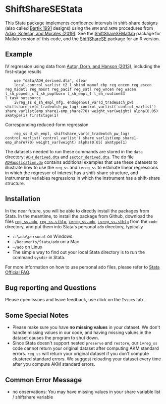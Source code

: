 # ShiftShareSEStata
This Stata package implements confidence intervals in shift-share designs (also called [Bartik 1991](https://research.upjohn.org/up_press/77/) designs) using the `AKM` and `AKM0` procedures from [Adão, Kolesár, and Morales (2019)](https://doi.org/10.1093/qje/qjz025). See the
[ShiftShareSEMatlab](https://github.com/kolesarm/ShiftShareSEMatlab) package for
Matlab version of this code, and the
[ShiftShareSE](https://github.com/kolesarm/ShiftShareSE) package
for an R version.

## Example
IV regression using data from [Autor, Dorn, and Hanson (2013)](https://www.aeaweb.org/articles?id=10.1257/aer.103.6.2121), including the first-stage results

        use "data/ADH_derived.dta", clear
        local control_varlist t2 l_shind_manuf_cbp reg_encen reg_escen reg_midatl reg_mount reg_pacif reg_satl reg_wncen reg_wscen l_sh_popedu_c l_sh_popfborn l_sh_empl_f l_sh_routine33 l_task_outsource
        ivreg_ss d_sh_empl_mfg, endogenous_var(d_tradeusch_pw) shiftshare_iv(d_tradeotch_pw_lag) control_varlist(`control_varlist') share_varlist(emp_share1-emp_share770) weight_var(weight) alpha(0.05) akmtype(1) firststage(1)

Corresponding reduced-form regression

        reg_ss d_sh_empl, shiftshare_var(d_tradeotch_pw_lag) control_varlist(`control_varlist') share_varlist(emp_share1-emp_share770) weight_var(weight) alpha(0.05) akmtype(1)

The datasets needed to run these commands are stored in the `data` directory:
[`ADH_derived.dta`](data/ADH_derived.dta) and
[`sector_derived.dta`](data/sector_derived.dta). The do file
[`ADHapplication.do`](code/ADHapplication.do) contains additional examples that
use these datasets to illustrate how to use the `reg_ss` and `ivreg_ss` to
estimate linear regressions in which the regressor of interest has a shift-share
structure, and instrumental variables regressions in which the instrument has a
shift-share structure.

## Installation
In the near future, you will be able to directly install the packages from
Stata. In the meantime, to install the package from Github, download the files
[`reg_ss.ado`](code/reg_ss.ado), [`reg_ss.sthlp`](code/reg_ss.sthlp),
[`ivreg_ss.ado`](code/ivreg_ss.ado), [`ivreg_ss.sthlp`](code/ivreg_ss.sthlp)
from the `code` directory, and put them into Stata's personal `ado` directory,
typically

- `c:\ado\personal` on Windows
- `~/Documents/Stata/ado` on a Mac
-  `~/ado` on Linux
- The simple way to find out your local Stata directory is to run the command `sysdir` in Stata.

For more information on how to use personal ado files, please refer to [Stata Official FAQ](https://www.stata.com/support/faqs/programming/personal-ado-directory/).

## Bug reporting and Questions
Please open issues and leave feedback, use click on the `Issues` tab.

## Some Special Notes
- Please make sure you have **no missing values** in your dataset. We don't
  handle missing values in our code, and having missing values in the dataset
  causes the program to shut down.
- Since Stata doesn't support nested `preserve` and `restore`, our `ivreg_ss`
  code cannot return your original dataset after computing AKM standard errors.
  `reg_ss` will return your original dataset if you don't compute clustered
  standard errors. We suggest reloading your dataset every time after you
  compute AKM standard errors.

## Common Error Message
- no observations: You may have missing values in your share variable list / shiftshare variable
